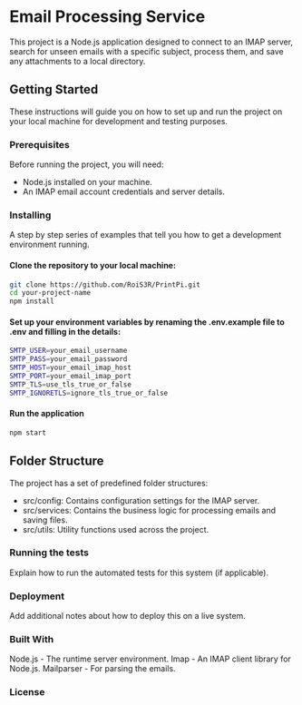 # Email Processing Service

This project is a Node.js application designed to connect to an IMAP server, search for unseen emails with a specific subject, process them, and save any attachments to a local directory.

## Getting Started

These instructions will guide you on how to set up and run the project on your local machine for development and testing purposes.

### Prerequisites

Before running the project, you will need:

- Node.js installed on your machine.
- An IMAP email account credentials and server details.

### Installing

A step by step series of examples that tell you how to get a development environment running.

#### Clone the repository to your local machine:

```bash
git clone https://github.com/RoiS3R/PrintPi.git
cd your-project-name
npm install
```

#### Set up your environment variables by renaming the .env.example file to .env and filling in the details:

```bash
SMTP_USER=your_email_username
SMTP_PASS=your_email_password
SMTP_HOST=your_email_imap_host
SMTP_PORT=your_email_imap_port
SMTP_TLS=use_tls_true_or_false
SMTP_IGNORETLS=ignore_tls_true_or_false
```

#### Run the application

```bash
npm start
```

## Folder Structure

The project has a set of predefined folder structures:

- src/config: Contains configuration settings for the IMAP server.
- src/services: Contains the business logic for processing emails and saving files.
- src/utils: Utility functions used across the project.

### Running the tests

Explain how to run the automated tests for this system (if applicable).

### Deployment

Add additional notes about how to deploy this on a live system.

### Built With

Node.js - The runtime server environment.
Imap - An IMAP client library for Node.js.
Mailparser - For parsing the emails.

### License
